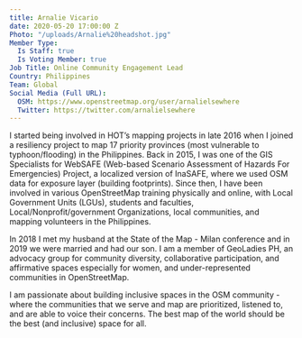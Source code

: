 ```yaml
---
title: Arnalie Vicario
date: 2020-05-20 17:00:00 Z
Photo: "/uploads/Arnalie%20headshot.jpg"
Member Type:
  Is Staff: true
  Is Voting Member: true
Job Title: Online Community Engagement Lead
Country: Philippines
Team: Global
Social Media (Full URL):
  OSM: https://www.openstreetmap.org/user/arnalielsewhere
  Twitter: https://twitter.com/arnalielsewhere
---
```


I started being involved in HOT’s mapping projects in late 2016 when I joined a resiliency project to map 17 priority provinces (most vulnerable to typhoon/flooding) in the Philippines. Back in 2015, I was one of the GIS Specialists for WebSAFE (Web-based Scenario Assessment of Hazards For Emergencies) Project, a localized version of InaSAFE, where we used OSM data for exposure layer (building footprints). Since then, I have been involved in various OpenStreetMap training physically and online, with Local Government Units (LGUs), students and faculties, Local/Nonprofit/government Organizations, local communities, and mapping volunteers in the Philippines.

In 2018 I met my husband at the State of the Map - Milan conference and in 2019 we were married and had our son. I am a member of GeoLadies PH, an advocacy group for community diversity, collaborative participation, and affirmative spaces especially for women, and under-represented communities in OpenStreetMap.

I am passionate about building inclusive spaces in the OSM community - where the communities that we serve and map are prioritized, listened to, and are able to voice their concerns. The best map of the world should be the best (and inclusive) space for all.
